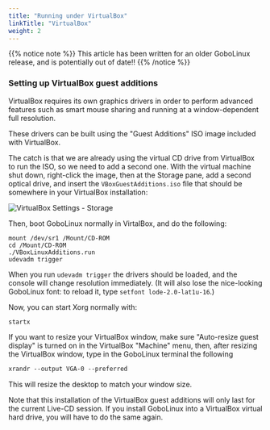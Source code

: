 ```yaml
---
title: "Running under VirtualBox"
linkTitle: "VirtualBox"
weight: 2
---
```


{{% notice note %}} This article has been written for an older GoboLinux
 release, and is potentially out of date!! {{% /notice %}}

### Setting up VirtualBox guest additions

VirtualBox requires its own graphics drivers in order to perform advanced
features such as smart mouse sharing and running at a window-dependent full
resolution.

These drivers can be built using the "Guest Additions" ISO image included with
VirtualBox.

The catch is that we are already using the virtual CD drive from VirtualBox to
run the ISO, so we need to add a second one. With the virtual machine shut down,
right-click the image, then at the Storage pane, add a second optical drive, and
insert the `VBoxGuestAdditions.iso` file that should be somewhere in your
VirtualBox installation:

![VirtualBox Settings - Storage](../images/virtualbox_storage.png)

Then, boot GoboLinux normally in VirtalBox, and do the following:

```fish
mount /dev/sr1 /Mount/CD-ROM
cd /Mount/CD-ROM
./VBoxLinuxAdditions.run
udevadm trigger
```

When you run `udevadm trigger` the drivers should be loaded, and the console
will change resolution immediately. (It will also lose the nice-looking
GoboLinux font: to reload it, type `setfont lode-2.0-lat1u-16`.)

Now, you can start Xorg normally with:

```fish
startx
```

If you want to resize your VirtualBox window, make sure "Auto-resize guest
display" is turned on in the VirtualBox "Machine" menu, then, after resizing the
VirtualBox window, type in the GoboLinux terminal the following

```xorg
xrandr --output VGA-0 --preferred
```

This will resize the desktop to match your window size.

Note that this installation of the VirtualBox guest additions will only last for
the current Live-CD session. If you install GoboLinux into a VirtualBox virtual
hard drive, you will have to do the same again.
